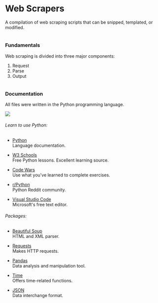 # Web Scrapers
A compilation of web scraping scripts that can be snipped, templated, or modified.

#
### Fundamentals  
Web scraping is divided into three major components:  
1. Request  
2. Parse  
3. Output

#
### Documentation
All files were written in the Python programming language.  

![](https://th.bing.com/th/id/R98bb613e930454926455d4c59ac59f4a?rik=nSRC92yBBt%2fz5g&riu=http%3a%2f%2fjuniortech.org%2fwp-content%2fuploads%2f2017%2f04%2fPython-logo-black.png&ehk=3uy9JDWz1AtbRVYMU7wgcTQhMvlbAeZVRu8XlG%2fiUM0%3d&risl=&pid=ImgRaw)

###### Learn to use Python:  
- [Python](https://www.python.org/)  
Language documentation.  
   
- [W3 Schools](https://www.w3schools.com/python/)    
Free Python lessons.  Excellent learning source.  
   
- [Code Wars](www.codewars.com)  
Use what you've learned to complete exercises.  
   
- [r/Python](https://www.reddit.com/r/Python/)   
Python Reddit community.  
   
- [Visual Studio Code](https://code.visualstudio.com/)   
Microsoft's free text editor.      
  
  
###### Packages:
- [Beautiful Soup](https://www.crummy.com/software/BeautifulSoup/bs4/doc/)  
HTML and XML parser.  

- [Requests](https://requests.readthedocs.io/en/master/)  
Makes HTTP requests.  

- [Pandas](https://pandas.pydata.org/)  
Data analysis and manipulation tool.  

- [Time](https://docs.python.org/3/library/time.html)  
Offers time-related functions.  

- [JSON](https://docs.python.org/3/library/json.html)  
Data interchange format.

